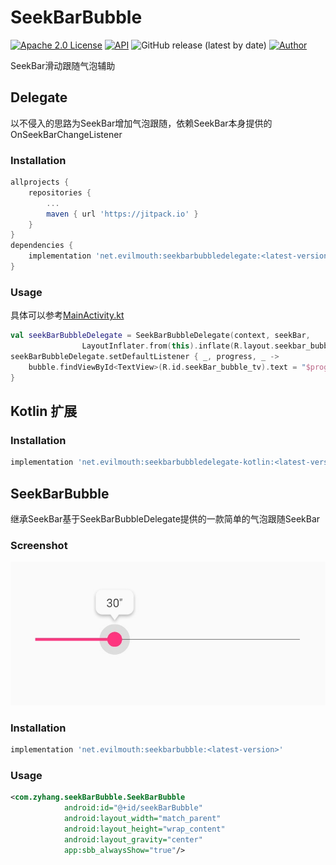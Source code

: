 # SeekBarBubble
[![Apache 2.0 License](https://img.shields.io/badge/license-Apache%202.0-blue.svg?style=flat)](http://www.apache.org/licenses/LICENSE-2.0.html)
[![API](https://img.shields.io/badge/API-16%2B-blue.svg?style=flat)](https://developer.android.com/about/versions/android-4.1)
![GitHub release (latest by date)](https://img.shields.io/github/v/release/evilmouth/SeekBarBubble)
[![Author](https://img.shields.io/badge/Author-EvilMouth-red.svg?style=flat)](https://www.evilmouth.net/)

SeekBar滑动跟随气泡辅助

## Delegate

以不侵入的思路为SeekBar增加气泡跟随，依赖SeekBar本身提供的OnSeekBarChangeListener

### Installation
```gradle
allprojects {
	repositories {
		...
		maven { url 'https://jitpack.io' }
	}
}
dependencies {
    implementation 'net.evilmouth:seekbarbubbledelegate:<latest-version>'
}
```

### Usage
具体可以参考[MainActivity.kt](https://github.com/evilmouth/SeekBarBubble/blob/master/app/src/main/kotlin/com/zyhang/seekBarBubble/example/MainActivity.kt)
```kotlin
val seekBarBubbleDelegate = SeekBarBubbleDelegate(context, seekBar,
                LayoutInflater.from(this).inflate(R.layout.seekbar_bubble, null))
seekBarBubbleDelegate.setDefaultListener { _, progress, _ ->
    bubble.findViewById<TextView>(R.id.seekBar_bubble_tv).text = "$progress''"
}
```

## Kotlin 扩展

### Installation
```gradle
implementation 'net.evilmouth:seekbarbubbledelegate-kotlin:<latest-version>'
```

## SeekBarBubble

继承SeekBar基于SeekBarBubbleDelegate提供的一款简单的气泡跟随SeekBar

### Screenshot
![](screenshot/1.png)

### Installation
```gradle
implementation 'net.evilmouth:seekbarbubble:<latest-version>'
```

### Usage
```xml
<com.zyhang.seekBarBubble.SeekBarBubble
            android:id="@+id/seekBarBubble"
            android:layout_width="match_parent"
            android:layout_height="wrap_content"
            android:layout_gravity="center"
            app:sbb_alwaysShow="true"/>
```
